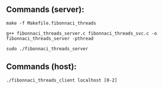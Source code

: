## Commands (server):

`make -f Makefile.fibonnaci_threads`

`g++ fibonnaci_threads_server.c fibonnaci_threads_svc.c -o fibonnaci_threads_server -pthread`

`sudo ./fibonnaci_threads_server`

## Commands (host):

`./fibonnaci_threads_client localhost [0-2]`

